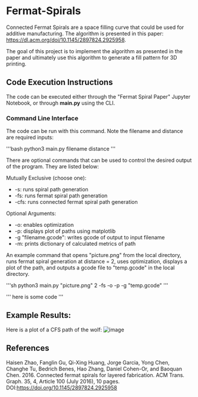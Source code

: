# Fermat-Spirals
Connected Fermat Spirals are a space filling curve that could be used for additive manufacturing. The algorithm is presented in this paper: https://dl.acm.org/doi/10.1145/2897824.2925958.

The goal of this project is to implement the algorithm as presented in the paper and ultimately use this algorithm to generate a fill pattern for 3D printing.


## Code Execution Instructions
The code can be executed either through the "Fermat Spiral Paper" Jupyter Notebook, or through **main.py** using the CLI.

### Command Line Interface
The code can be run with this command. Note the filename and distance are required inputs:

'''bash
python3 main.py filename distance
'''

There are optional commands that can be used to control the desired output of the program. They are listed below:

Mutually Exclusive (choose one):
 - -s: runs spiral path generation
 - -fs: runs fermat spiral path generation
 - -cfs: runs connected fermat spiral path generation

Optional Arguments:
 - -o: enables optimization
 - -p: displays plot of paths using matplotlib
 - -g "filename.gcode": writes gcode of output to input filename
 - -m: prints dictionary of calculated metrics of path

An example command that opens "picture.png" from the local directory, runs fermat spiral generation at distance = 2, uses optimization, displays a plot of the path, and outputs a gcode file to "temp.gcode" in the local directory.

'''sh
python3 main.py "picture.png" 2 -fs -o -p -g "temp.gcode"
'''

'''
here is some code
'''

## Example Results:
Here is a plot of a CFS path of the wolf:
![image](https://user-images.githubusercontent.com/17884767/116432467-a1122580-a816-11eb-92e6-5e2f463c52d9.png)

## References
Haisen Zhao, Fanglin Gu, Qi-Xing Huang, Jorge Garcia, Yong Chen, Changhe Tu, Bedrich Benes, Hao Zhang, Daniel Cohen-Or, and Baoquan Chen. 2016. Connected fermat spirals for layered fabrication. ACM Trans. Graph. 35, 4, Article 100 (July 2016), 10 pages. DOI:https://doi.org/10.1145/2897824.2925958

